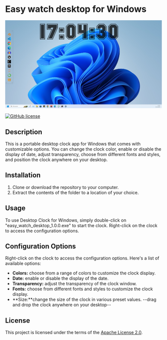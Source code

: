 # Easy watch desktop for Windows
![Texto alternativo](https://github.com/mariano4659/easy-watch-desktop-1.0.0/blob/main/example.png) 
 

[![GitHub license](https://img.shields.io/badge/license-Apache%202.0-blue)](https://github.com/mariano4659/easy-watch-desktop-1.0.0/blob/main/LICENSE)

## Description

This is a portable desktop clock app for Windows that comes with customizable options. You can change the clock color, enable or disable the display of date, adjust transparency, choose from different fonts and styles, and position the clock anywhere on your desktop.

## Installation

1. Clone or download the repository to your computer.
2. Extract the contents of the folder to a location of your choice.

## Usage

To use Desktop Clock for Windows, simply double-click on "easy_watch_desktop_1.0.0.exe" to start the clock. Right-click on the clock to access the configuration options.

## Configuration Options

Right-click on the clock to access the configuration options. Here's a list of available options:

- **Colors:** choose from a range of colors to customize the clock display.
- **Date:** enable or disable the display of the date.
- **Transparency:** adjust the transparency of the clock window.
- **Fonts:** choose from different fonts and styles to customize the clock display.
- **Size:**change the size of the clock in various preset values.
--drag and drop the clock anywhere on your desktop--

## License

This project is licensed under the terms of the [Apache License 2.0](https://github.com/mariano4659/easy-watch-desktop-1.0.0/blob/main/LICENSE).

